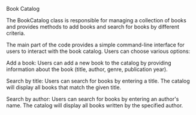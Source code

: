Book Catalog

The BookCatalog class is responsible for managing a collection of books and provides methods to add books and search for books by different criteria.

The main part of the code provides a simple command-line interface for users to interact with the book catalog. Users can choose various options:

Add a book: Users can add a new book to the catalog by providing information about the book (title, author, genre, publication year).

Search by title: Users can search for books by entering a title. The catalog will display all books that match the given title.

Search by author: Users can search for books by entering an author's name. The catalog will display all books written by the specified author.